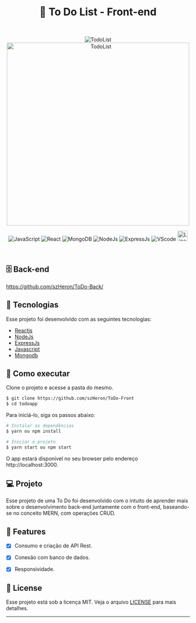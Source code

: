 <div align="center">
  <h1> 📄 To Do List - Front-end </h1>
</div>
<br/>
<p align="center">
 <img src="https://i.ibb.co/2s1Bsf0/TodoList.png" alt="TodoList" border="0"/>
 <img height="500px" src="https://im7.ezgif.com/tmp/ezgif-7-55416c0621db.gif" alt="TodoList" border="0"/>
</p>


<p align="center">
  <img src="https://img.shields.io/badge/javascript-%23323330.svg?style=for-the-badge&logo=javascript&logoColor=%23F7DF1E" alt="JavaScript"/>

  <img src="https://img.shields.io/badge/react-%23323330.svg?style=for-the-badge&logo=react&logoColor=%2361DAFB" alt="React"/>

  <img src="https://img.shields.io/badge/MongoDB-%23323330.svg?style=for-the-badge&logo=mongodb&logoColor=234ea94b" alt="MongoDB"/>

  <img src="https://img.shields.io/badge/node.js-333?style=for-the-badge&logo=node.js&logoColor=white" alt="NodeJs"/>

  <img src="https://img.shields.io/badge/express.js-%23323330.svg?style=for-the-badge&logo=express&logoColor=%2361DAFB" alt="ExpressJs"/>

   <img src="https://img.shields.io/badge/Visual%20Studio%20Code-%23323330.svg?style=for-the-badge&logo=visual-studio-code&logoColor=blue" alt="VScode"/>

   <img height=28 src="https://img.shields.io/badge/license-MIT-blue" alt="License">  

</p>

<br>

## 🗄️ Back-end
https://github.com/szHeron/ToDo-Back/

## 🧪 Tecnologias

Esse projeto foi desenvolvido com as seguintes tecnologias:
- [Reactjs](https://pt-br.reactjs.org/)
- [NodeJs](https://nodejs.org/)
- [ExpressJs](https://expressjs.com/pt-br/)
- [Javascript](https://developer.mozilla.org/pt-BR/docs/Web/JavaScript)
- [Mongodb](https://www.mongodb.com/pt-br)

## 🚀 Como executar

Clone o projeto e acesse a pasta do mesmo.

```bash
$ git clone https://github.com/szHeron/ToDo-Front
$ cd todoapp
```

Para iniciá-lo, siga os passos abaixo:
```bash
# Instalar as dependências
$ yarn ou npm install

# Iniciar o projeto
$ yarn start ou npm start
```
O app estará disponível no seu browser pelo endereço http://localhost:3000.

## 💻 Projeto

Esse projeto de uma To Do foi desenvolvido com o intuito de aprender mais sobre o desenvolvimento back-end juntamente com o front-end, baseando-se no conceito MERN, com operações CRUD.

## 🌟 Features

- [x] Consumo e criação de API Rest.

- [x] Conexão com banco de dados.

- [x] Responsividade.


## 📝 License

Esse projeto está sob a licença MIT. Veja o arquivo [LICENSE](LICENSE.md) para mais detalhes.

---
